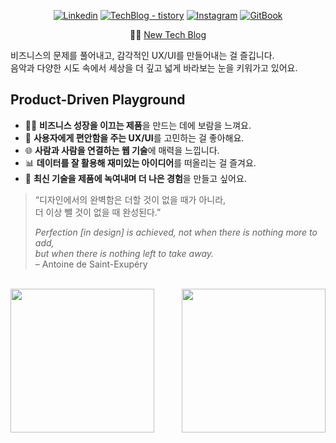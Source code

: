 <div align="center">
    
[![Linkedin](https://img.shields.io/badge/hyun.hwang-%231DA1F2.svg?style=for-the-badge&logo=Linkedin&logoColor=white)](https://www.linkedin.com/in/xtring/)
[![TechBlog - tistory](https://img.shields.io/badge/TechBlog-%231DA1F2.svg?style=for-the-badge&logoColor=white)](https://xtring-dev.tistory.com/)
[![Instagram](https://img.shields.io/badge/xtring-%23E4405F.svg?style=for-the-badge&logo=Instagram&logoColor=white)](https://www.instagram.com/x6tri3n0g/)
[![GitBook](https://img.shields.io/badge/GitBook-%3736FF.svg?style=for-the-badge&logoColor=blue)](https://xtring.gitbook.io)

🏄‍♂️ [New Tech Blog]([https://x6tri3n0g.github.io/](https://xtring-dev-blog.pages.dev/))

</div>

비즈니스의 문제를 풀어내고, 감각적인 UX/UI를 만들어내는 걸 즐깁니다.  
음악과 다양한 시도 속에서 세상을 더 깊고 넓게 바라보는 눈을 키워가고 있어요.

## Product-Driven Playground

- 🏄‍♂️ **비즈니스 성장을 이끄는 제품**을 만드는 데에 보람을 느껴요.  
- 💫 **사용자에게 편안함을 주는 UX/UI**를 고민하는 걸 좋아해요.  
- 🌐 **사람과 사람을 연결하는 웹 기술**에 매력을 느낍니다.  
- 📊 **데이터를 잘 활용해 재미있는 아이디어**를 떠올리는 걸 즐겨요.  
- 🧪 **최신 기술을 제품에 녹여내며 더 나은 경험**을 만들고 싶어요.  

> “디자인에서의 완벽함은 더할 것이 없을 때가 아니라,  
> 더 이상 뺄 것이 없을 때 완성된다.”  
>   
> *Perfection [in design] is achieved, not when there is nothing more to add,*  
> *but when there is nothing left to take away.*  
> – Antoine de Saint-Exupéry

<br />

<div style="display: flex; flex-direction: row; justify-content: space-between; align-items: center; max-height:260px">
    <a href="https://github.com/x6tri3n0g/github-readme-stats">
      <img 
        align="center" 
        src="https://github-readme-stats.vercel.app/api/?username=x6tri3n0g&show_icons=true&theme=merko"
        style="height: 230px"
       />
    </a>
    <a href="https://github.com/x6tri3n0g/github-readme-stats">
      <img 
        align="center" 
        src="https://github-readme-stats.vercel.app/api/top-langs/?username=x6tri3n0g"
        style="height: 230px"
      />
    </a>
</div>
